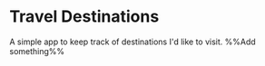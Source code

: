 # Travel Destinations

A simple app to keep track of destinations I'd like to visit.
%%Add something%%
